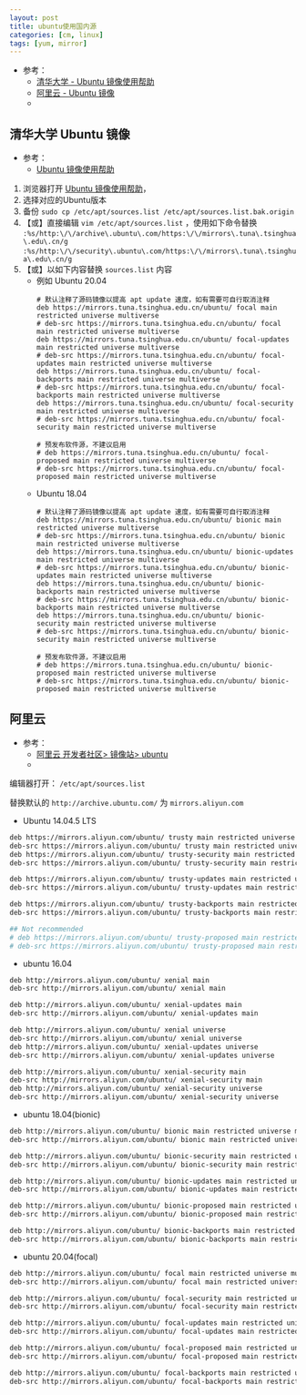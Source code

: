 ```yaml
---
layout: post
title: ubuntu使用国内源
categories: [cm, linux]
tags: [yum, mirror]
---
```


* 参考： 
    * [清华大学 - Ubuntu 镜像使用帮助](https://mirrors.tuna.tsinghua.edu.cn/help/ubuntu/)
    * [阿里云 - Ubuntu 镜像](https://developer.aliyun.com/mirror/ubuntu?spm=a2c6h.13651102.0.0.3e221b11LpsOwl)
    * []()



## 清华大学 Ubuntu 镜像

* 参考： 
    * [Ubuntu 镜像使用帮助](https://mirrors.tuna.tsinghua.edu.cn/help/ubuntu/)

1. 浏览器打开 [Ubuntu 镜像使用帮助](https://mirrors.tuna.tsinghua.edu.cn/help/ubuntu/)，
1. 选择对应的Ubuntu版本
1. 备份 `sudo cp /etc/apt/sources.list /etc/apt/sources.list.bak.origin`
1. 【或】直接编辑 `vim /etc/apt/sources.list` ，使用如下命令替换
    `:%s/http:\/\/archive\.ubuntu\.com/https:\/\/mirrors\.tuna\.tsinghua\.edu\.cn/g`
    `:%s/http:\/\/security\.ubuntu\.com/https:\/\/mirrors\.tuna\.tsinghua\.edu\.cn/g`
1. 【或】以如下内容替换 `sources.list` 内容
    * 例如 Ubuntu 20.04
        ~~~
        # 默认注释了源码镜像以提高 apt update 速度，如有需要可自行取消注释
        deb https://mirrors.tuna.tsinghua.edu.cn/ubuntu/ focal main restricted universe multiverse
        # deb-src https://mirrors.tuna.tsinghua.edu.cn/ubuntu/ focal main restricted universe multiverse
        deb https://mirrors.tuna.tsinghua.edu.cn/ubuntu/ focal-updates main restricted universe multiverse
        # deb-src https://mirrors.tuna.tsinghua.edu.cn/ubuntu/ focal-updates main restricted universe multiverse
        deb https://mirrors.tuna.tsinghua.edu.cn/ubuntu/ focal-backports main restricted universe multiverse
        # deb-src https://mirrors.tuna.tsinghua.edu.cn/ubuntu/ focal-backports main restricted universe multiverse
        deb https://mirrors.tuna.tsinghua.edu.cn/ubuntu/ focal-security main restricted universe multiverse
        # deb-src https://mirrors.tuna.tsinghua.edu.cn/ubuntu/ focal-security main restricted universe multiverse

        # 预发布软件源，不建议启用
        # deb https://mirrors.tuna.tsinghua.edu.cn/ubuntu/ focal-proposed main restricted universe multiverse
        # deb-src https://mirrors.tuna.tsinghua.edu.cn/ubuntu/ focal-proposed main restricted universe multiverse
        ~~~
    * Ubuntu 18.04
        ~~~
        # 默认注释了源码镜像以提高 apt update 速度，如有需要可自行取消注释
        deb https://mirrors.tuna.tsinghua.edu.cn/ubuntu/ bionic main restricted universe multiverse
        # deb-src https://mirrors.tuna.tsinghua.edu.cn/ubuntu/ bionic main restricted universe multiverse
        deb https://mirrors.tuna.tsinghua.edu.cn/ubuntu/ bionic-updates main restricted universe multiverse
        # deb-src https://mirrors.tuna.tsinghua.edu.cn/ubuntu/ bionic-updates main restricted universe multiverse
        deb https://mirrors.tuna.tsinghua.edu.cn/ubuntu/ bionic-backports main restricted universe multiverse
        # deb-src https://mirrors.tuna.tsinghua.edu.cn/ubuntu/ bionic-backports main restricted universe multiverse
        deb https://mirrors.tuna.tsinghua.edu.cn/ubuntu/ bionic-security main restricted universe multiverse
        # deb-src https://mirrors.tuna.tsinghua.edu.cn/ubuntu/ bionic-security main restricted universe multiverse

        # 预发布软件源，不建议启用
        # deb https://mirrors.tuna.tsinghua.edu.cn/ubuntu/ bionic-proposed main restricted universe multiverse
        # deb-src https://mirrors.tuna.tsinghua.edu.cn/ubuntu/ bionic-proposed main restricted universe multiverse
        ~~~


## 阿里云

* 参考： 
    * [阿里云 开发者社区> 镜像站> ubuntu](https://developer.aliyun.com/mirror/ubuntu?spm=a2c6h.13651102.0.0.3e221b11fmiAm2)
    * []()


编辑器打开： `/etc/apt/sources.list`

替换默认的 `http://archive.ubuntu.com/` 为 `mirrors.aliyun.com`


* Ubuntu 14.04.5 LTS

~~~bash
deb https://mirrors.aliyun.com/ubuntu/ trusty main restricted universe multiverse
deb-src https://mirrors.aliyun.com/ubuntu/ trusty main restricted universe multiverse
deb https://mirrors.aliyun.com/ubuntu/ trusty-security main restricted universe multiverse
deb-src https://mirrors.aliyun.com/ubuntu/ trusty-security main restricted universe multiverse

deb https://mirrors.aliyun.com/ubuntu/ trusty-updates main restricted universe multiverse
deb-src https://mirrors.aliyun.com/ubuntu/ trusty-updates main restricted universe multiverse

deb https://mirrors.aliyun.com/ubuntu/ trusty-backports main restricted universe multiverse
deb-src https://mirrors.aliyun.com/ubuntu/ trusty-backports main restricted universe multiverse

## Not recommended
# deb https://mirrors.aliyun.com/ubuntu/ trusty-proposed main restricted universe multiverse
# deb-src https://mirrors.aliyun.com/ubuntu/ trusty-proposed main restricted universe multiverse
~~~

* ubuntu 16.04

~~~bash
deb http://mirrors.aliyun.com/ubuntu/ xenial main
deb-src http://mirrors.aliyun.com/ubuntu/ xenial main

deb http://mirrors.aliyun.com/ubuntu/ xenial-updates main
deb-src http://mirrors.aliyun.com/ubuntu/ xenial-updates main

deb http://mirrors.aliyun.com/ubuntu/ xenial universe
deb-src http://mirrors.aliyun.com/ubuntu/ xenial universe
deb http://mirrors.aliyun.com/ubuntu/ xenial-updates universe
deb-src http://mirrors.aliyun.com/ubuntu/ xenial-updates universe

deb http://mirrors.aliyun.com/ubuntu/ xenial-security main
deb-src http://mirrors.aliyun.com/ubuntu/ xenial-security main
deb http://mirrors.aliyun.com/ubuntu/ xenial-security universe
deb-src http://mirrors.aliyun.com/ubuntu/ xenial-security universe
~~~


* ubuntu 18.04(bionic) 

~~~bash
deb http://mirrors.aliyun.com/ubuntu/ bionic main restricted universe multiverse
deb-src http://mirrors.aliyun.com/ubuntu/ bionic main restricted universe multiverse

deb http://mirrors.aliyun.com/ubuntu/ bionic-security main restricted universe multiverse
deb-src http://mirrors.aliyun.com/ubuntu/ bionic-security main restricted universe multiverse

deb http://mirrors.aliyun.com/ubuntu/ bionic-updates main restricted universe multiverse
deb-src http://mirrors.aliyun.com/ubuntu/ bionic-updates main restricted universe multiverse

deb http://mirrors.aliyun.com/ubuntu/ bionic-proposed main restricted universe multiverse
deb-src http://mirrors.aliyun.com/ubuntu/ bionic-proposed main restricted universe multiverse

deb http://mirrors.aliyun.com/ubuntu/ bionic-backports main restricted universe multiverse
deb-src http://mirrors.aliyun.com/ubuntu/ bionic-backports main restricted universe multiverse
~~~

* ubuntu 20.04(focal) 

~~~bash
deb http://mirrors.aliyun.com/ubuntu/ focal main restricted universe multiverse
deb-src http://mirrors.aliyun.com/ubuntu/ focal main restricted universe multiverse

deb http://mirrors.aliyun.com/ubuntu/ focal-security main restricted universe multiverse
deb-src http://mirrors.aliyun.com/ubuntu/ focal-security main restricted universe multiverse

deb http://mirrors.aliyun.com/ubuntu/ focal-updates main restricted universe multiverse
deb-src http://mirrors.aliyun.com/ubuntu/ focal-updates main restricted universe multiverse

deb http://mirrors.aliyun.com/ubuntu/ focal-proposed main restricted universe multiverse
deb-src http://mirrors.aliyun.com/ubuntu/ focal-proposed main restricted universe multiverse

deb http://mirrors.aliyun.com/ubuntu/ focal-backports main restricted universe multiverse
deb-src http://mirrors.aliyun.com/ubuntu/ focal-backports main restricted universe multiverse
~~~


































